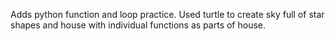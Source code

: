 Adds python function and loop practice. Used turtle to create sky full of star shapes and house with individual functions as parts of house.
